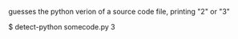 guesses the python verion of a source code file, printing "2" or "3"

$ detect-python somecode.py
3
